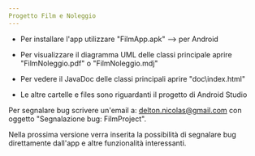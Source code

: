```yaml
---
Progetto Film e Noleggio
---
```


- Per installare l'app utilizzare "FilmApp.apk" --> per Android

- Per visualizzare il diagramma UML delle classi principale aprire "FilmNoleggio.pdf" o "FilmNoleggio.mdj"

- Per vedere il JavaDoc delle classi principali aprire "doc\index.html"

- Le altre cartelle e files sono riguardanti il progetto di Android Studio



Per segnalare bug scrivere un'email a: delton.nicolas@gmail.com con oggetto "Segnalazione bug: FilmProject".



Nella prossima versione verra inserita la possibilità di segnalare bug direttamente dall'app e altre funzionalità interessanti.
